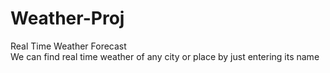 # Weather-Proj
Real Time Weather Forecast
<br>
We can find real time weather of any city or place by just entering its name
